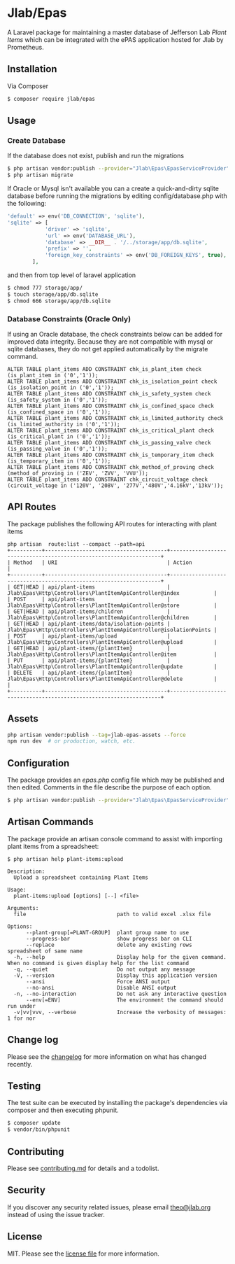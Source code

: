 # Jlab/Epas

A Laravel package for maintaining a master database of Jefferson Lab *Plant Items* which can be integrated with the ePAS application hosted for Jlab by Prometheus. 

## Installation

Via Composer

``` bash
$ composer require jlab/epas
```

## Usage

### Create Database

If the database does not exist, publish and run the migrations

``` bash
$ php artisan vendor:publish --provider="Jlab\Epas\EpasServiceProvider" --tag=migrations
$ php artisan migrate
```

If Oracle or Mysql isn't available you can a create a quick-and-dirty sqlite database before running the migrations by editing config/database.php with the following:
```php
'default' => env('DB_CONNECTION', 'sqlite'),
'sqlite' => [
            'driver' => 'sqlite',
            'url' => env('DATABASE_URL'),
            'database' => __DIR__ . '/../storage/app/db.sqlite',
            'prefix' => '',
            'foreign_key_constraints' => env('DB_FOREIGN_KEYS', true),
        ],
```
and then from top level of laravel application
```bash
$ chmod 777 storage/app/
$ touch storage/app/db.sqlite
$ chmod 666 storage/app/db.sqlite
 ```

### Database Constraints (Oracle Only)
If using an Oracle database, the check constraints below can be added for improved data integrity.  Because they are not compatible with mysql or sqlite databases, they do not get applied automatically by the migrate command.

```text
ALTER TABLE plant_items ADD CONSTRAINT chk_is_plant_item check (is_plant_item in ('0','1'));
ALTER TABLE plant_items ADD CONSTRAINT chk_is_isolation_point check (is_isolation_point in ('0','1'));
ALTER TABLE plant_items ADD CONSTRAINT chk_is_safety_system check (is_safety_system in ('0','1'));
ALTER TABLE plant_items ADD CONSTRAINT chk_is_confined_space check (is_confined_space in ('0','1'));
ALTER TABLE plant_items ADD CONSTRAINT chk_is_limited_authority check (is_limited_authority in ('0','1'));
ALTER TABLE plant_items ADD CONSTRAINT chk_is_critical_plant check (is_critical_plant in ('0','1'));
ALTER TABLE plant_items ADD CONSTRAINT chk_is_passing_valve check (is_passing_valve in ('0','1'));
ALTER TABLE plant_items ADD CONSTRAINT chk_is_temporary_item check (is_temporary_item in ('0','1'));
ALTER TABLE plant_items ADD CONSTRAINT chk_method_of_proving check (method_of_proving in ('ZEV', 'ZVV', 'VVU'));
ALTER TABLE plant_items ADD CONSTRAINT chk_circuit_voltage check (circuit_voltage in ('120V', '208V', '277V','480V','4.16kV','13kV'));
```

## API Routes
The package publishes the following API routes for interacting with plant items
```
php artisan  route:list --compact --path=api
+----------+---------------------------------------+-------------------------------------------------------------------+
| Method   | URI                                   | Action                                                            |
+----------+---------------------------------------+-------------------------------------------------------------------+
| GET|HEAD | api/plant-items                       | Jlab\Epas\Http\Controllers\PlantItemApiController@index           |
| POST     | api/plant-items                       | Jlab\Epas\Http\Controllers\PlantItemApiController@store           |
| GET|HEAD | api/plant-items/children              | Jlab\Epas\Http\Controllers\PlantItemApiController@children        |
| GET|HEAD | api/plant-items/data/isolation-points | Jlab\Epas\Http\Controllers\PlantItemApiController@isolationPoints |
| POST     | api/plant-items/upload                | Jlab\Epas\Http\Controllers\PlantItemApiController@upload          |
| GET|HEAD | api/plant-items/{plantItem}           | Jlab\Epas\Http\Controllers\PlantItemApiController@item            |
| PUT      | api/plant-items/{plantItem}           | Jlab\Epas\Http\Controllers\PlantItemApiController@update          |
| DELETE   | api/plant-items/{plantItem}           | Jlab\Epas\Http\Controllers\PlantItemApiController@delete          |                                                   |
+----------+---------------------------------------+-------------------------------------------------------------------+

```

## Assets

```bash
php artisan vendor:publish --tag=jlab-epas-assets --force
npm run dev  # or production, watch, etc.
```

## Configuration
The package provides an *epas.php* config file which may be published and then edited.  Comments in the file describe the purpose of each option.

```bash
$ php artisan vendor:publish --provider="Jlab\Epas\EpasServiceProvider" --tag="config"
```

## Artisan Commands
The package provide an artisan console command to assist with importing plant items from a spreadsheet:

```text
$ php artisan help plant-items:upload

Description:
  Upload a spreadsheet containing Plant Items

Usage:
  plant-items:upload [options] [--] <file>

Arguments:
  file                             path to valid excel .xlsx file

Options:
      --plant-group[=PLANT-GROUP]  plant group name to use
      --progress-bar               show progress bar on CLI
      --replace                    delete any existing rows spreadsheet of same name
  -h, --help                       Display help for the given command. When no command is given display help for the list command
  -q, --quiet                      Do not output any message
  -V, --version                    Display this application version
      --ansi                       Force ANSI output
      --no-ansi                    Disable ANSI output
  -n, --no-interaction             Do not ask any interactive question
      --env[=ENV]                  The environment the command should run under
  -v|vv|vvv, --verbose             Increase the verbosity of messages: 1 for nor
```



## Change log

Please see the [changelog](changelog.md) for more information on what has changed recently.

## Testing
The test suite can be executed by installing the package's dependencies via composer and then executing phpunit.

``` bash
$ composer update
$ vendor/bin/phpunit 
```

## Contributing

Please see [contributing.md](contributing.md) for details and a todolist.

## Security

If you discover any security related issues, please email theo@jlab.org instead of using the issue tracker.


## License

MIT. Please see the [license file](license.md) for more information.

